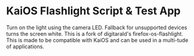 # KaiOS Flashlight Script & Test App

Turn on the light using the camera LED. Fallback for unsupported devices turns the screen white.
This is a fork of digitarald's firefox-os-flashlight. This is made to be compatible with KaiOS and can be used in a multi-tude of applications.
